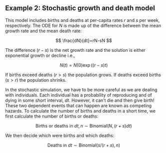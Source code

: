 ## Example 2: Stochastic growth and death model

This model includes births and deaths at per-capita rates $r$ and $s$ per week, respectively. The ODE for $N$ is made up of the difference between the mean growth rate and the mean death rate:

$$ \frac{dN}{dt}=rN-sN $$

The difference $(r-s)$ is the net growth rate and the solution is either exponential growth or decline i.e.,

$$ N(t) =N(0) \exp((r-s)t) $$

If births exceed deaths ($r > s$) the population grows. If deaths exceed births ($s > r$) the population shrinks.

In the stochastic simulation, we have to be more careful as we are dealing with individuals. Each individual has a probability of reproducing and of dying in some short interval, $dt$. However, it can’t die and then give birth! These two dependent events that can happen are known as competing hazards. To calculate the number of births and deaths in a short time, we first calculate the number of births or deaths:

$$ \mbox{Births or deaths in }dt, n \sim \mathrm{Binomial}(N,(r + s)dt) $$

We then decide which were births and which deaths:

$$ \mbox{Deaths in }dt \sim \mathrm{Binomial}(s / (r + s),n) $$
